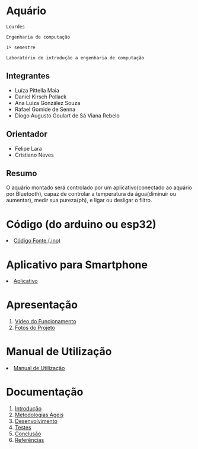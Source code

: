 # Aquário

`Lourdes`

`Engenharia de computação`

`1º semestre`

`Laboratório de introdução a engenharia de computação`


## Integrantes

* Luíza Pittella Maia
* Daniel Kirsch Pollack
* Ana Luiza González Souza
* Rafael Gomide de Senna
* Diogo Augusto Goulart de Sá Viana Rebelo

## Orientador

* Felipe Lara
* Cristiano Neves

## Resumo

O aquário montado será controlado por um aplicativo(conectado ao aquário por Bluetooth), capaz de controlar a temperatura da água(diminuir ou aumentar), medir sua pureza(ph), e ligar ou desligar o filtro.

# Código (do arduino ou esp32)

<li><a href="Codigo/README.md"> Código Fonte (.ino)</a></li>

# Aplicativo para Smartphone

<li><a href="App/README.md"> Aplicativo </a></li>

# Apresentação

<ol>
<li><a href="Apresentacao/README.md"> Vídeo do Funcionamento</a></li>
<li><a href="Apresentacao/README.md"> Fotos do Projeto</a></li>
</ol>

# Manual de Utilização

<li><a href="Manual/manual de utilização.md"> Manual de Utilização</a></li>


# Documentação

<ol>
<li><a href="Documentacao/01-Introducão.md"> Introdução</a></li>
<li><a href="Documentacao/02-Metodologias Ágeis.md"> Metodologias Ágeis</a></li>
<li><a href="Documentacao/03-Desenvolvimento.md"> Desenvolvimento </a></li>
<li><a href="Documentacao/04-Testes.md"> Testes </a></li>
<li><a href="Documentacao/05-Conclusão.md"> Conclusão </a></li>
<li><a href="Documentacao/06-Referências.md"> Referências </a></li>
</ol>

